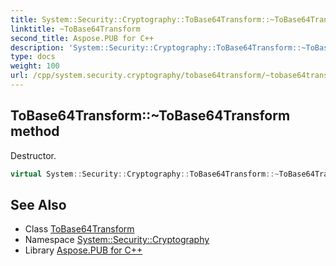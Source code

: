 ```yaml
---
title: System::Security::Cryptography::ToBase64Transform::~ToBase64Transform method
linktitle: ~ToBase64Transform
second_title: Aspose.PUB for C++
description: 'System::Security::Cryptography::ToBase64Transform::~ToBase64Transform method. Destructor in C++.'
type: docs
weight: 100
url: /cpp/system.security.cryptography/tobase64transform/~tobase64transform/
---
```

## ToBase64Transform::~ToBase64Transform method


Destructor.

```cpp
virtual System::Security::Cryptography::ToBase64Transform::~ToBase64Transform()
```

## See Also

* Class [ToBase64Transform](../)
* Namespace [System::Security::Cryptography](../../)
* Library [Aspose.PUB for C++](../../../)
